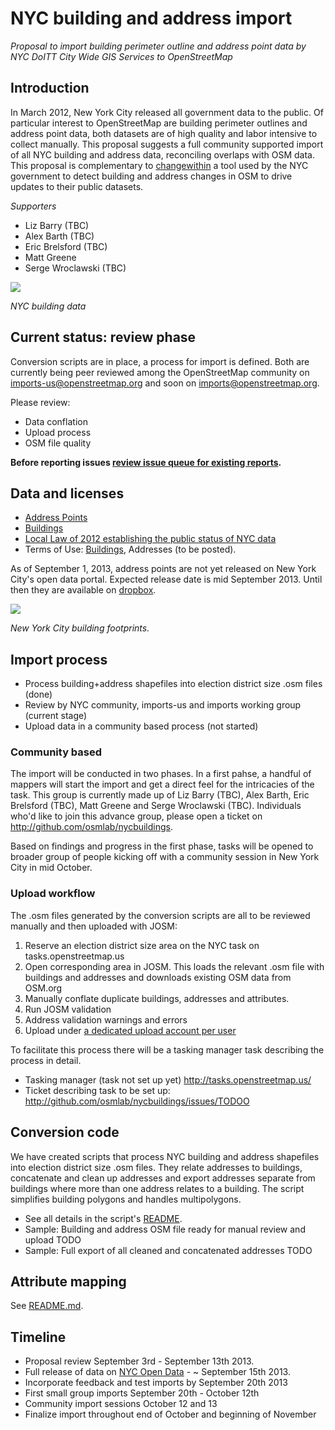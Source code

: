 # NYC building and address import

*Proposal to import building perimeter outline and address point data by NYC DoITT City Wide GIS Services to OpenStreetMap*

## Introduction

In March 2012, New York City released all government data to the public. Of particular interest to OpenStreetMap are building perimeter outlines and address point data, both datasets are of high quality and labor intensive to collect manually. This proposal suggests a full community supported import of all NYC building and address data, reconciling overlaps with OSM data. This proposal is complementary to [changewithin](https://github.com/osmlab/changewithin) a tool used by the NYC government to detect building and address changes in OSM to drive updates to their public datasets.

*Supporters*

- Liz Barry (TBC)
- Alex Barth (TBC)
- Eric Brelsford (TBC)
- Matt Greene
- Serge Wroclawski (TBC)

![](https://github-camo.global.ssl.fastly.net/0cfc1d9a6d96855901f48b9ffda04e5d72253589/687474703a2f2f636c2e6c792f696d6167652f31443143334d3079334d34332f53637265656e25323053686f74253230323031332d30382d30322532306174253230312e35322e3033253230504d2e706e67)

*NYC building data*

## Current status: review phase

Conversion scripts are in place, a process for import is defined. Both are currently being peer reviewed among the OpenStreetMap community on imports-us@openstreetmap.org and soon on imports@openstreetmap.org.

Please review:

- Data conflation
- Upload process
- OSM file quality

**Before reporting issues [review issue queue for existing reports](https://github.com/osmlab/dcbuildings/issues?state=open).**

## Data and licenses

- [Address Points](https://dl.dropboxusercontent.com/u/479174/NYC/NYC_AddressPoint.zip)
- [Buildings](https://data.cityofnewyork.us/Housing-Development/Building-Perimeter-Outlines/r7fd-yd5e)
- [Local Law of 2012 establishing the public status of NYC data](http://www.nyc.gov/html/doitt/html/open/local_law_11_2012.shtml)
- Terms of Use: [Buildings](https://data.cityofnewyork.us/Housing-Development/Building-Perimeter-Outlines/r7fd-yd5e/about), Addresses (to be posted).

As of September 1, 2013, address points are not yet released on New York City's open data portal. Expected release date is mid September 2013. Until then they are available on [dropbox](https://dl.dropboxusercontent.com/u/479174/NYC/NYC_AddressPoint.zip).

![](https://f.cloud.github.com/assets/843058/941113/ea2ab0fe-013c-11e3-8325-bfb8aa0326ba.gif)

*New York City building footprints.*

## Import process

- Process building+address shapefiles into election district size .osm files (done)
- Review by NYC community, imports-us and imports working group (current stage)
- Upload data in a community based process (not started)

### Community based

The import will be conducted in two phases. In a first pahse, a handful of mappers will start the import and get a direct feel for the intricacies of the task. This group is currently made up of Liz Barry (TBC), Alex Barth, Eric Brelsford (TBC), Matt Greene and Serge Wroclawski (TBC). Individuals who'd like to join this advance group, please open a ticket on http://github.com/osmlab/nycbuildings.

Based on findings and progress in the first phase, tasks will be opened to broader group of people kicking off with a community session in New York City in mid October.

### Upload workflow

The .osm files generated by the conversion scripts are all to be reviewed manually and then uploaded with JOSM:

1. Reserve an election district size area on the NYC task on tasks.openstreetmap.us
2. Open corresponding area in JOSM. This loads the relevant .osm file with buildings and addresses and downloads existing OSM data from OSM.org
3. Manually conflate duplicate buildings, addresses and attributes.
4. Run JOSM validation
5. Address validation warnings and errors
6. Upload under [a dedicated upload account per user](https://github.com/osmlab/dcbuildings/issues/18)

To facilitate this process there will be a tasking manager task describing the process in detail.

- Tasking manager (task not set up yet) http://tasks.openstreetmap.us/
- Ticket describing task to be set up: http://github.com/osmlab/nycbuildings/issues/TODOO

## Conversion code

We have created scripts that process NYC building and address shapefiles into
election district size .osm files. They relate addresses to buildings, concatenate
and clean up addresses and export addresses separate from buildings where
more than one address relates to a building. The script simplifies building
polygons and handles multipolygons.

- See all details in the script's [README](https://github.com/osmlab/nycbuildings).
- Sample: Building and address OSM file ready for manual review and upload TODO
- Sample: Full export of all cleaned and concatenated addresses TODO

## Attribute mapping

See [README.md](https://github.com/osmlab/nycbuildings).

## Timeline

- Proposal review September 3rd - September 13th 2013.
- Full release of data on [NYC Open Data](https://data.cityofnewyork.us/) - ~ September 15th 2013.
- Incorporate feedback and test imports by September 20th 2013
- First small group imports September 20th - October 12th
- Community import sessions October 12 and 13
- Finalize import throughout end of October and beginning of November
